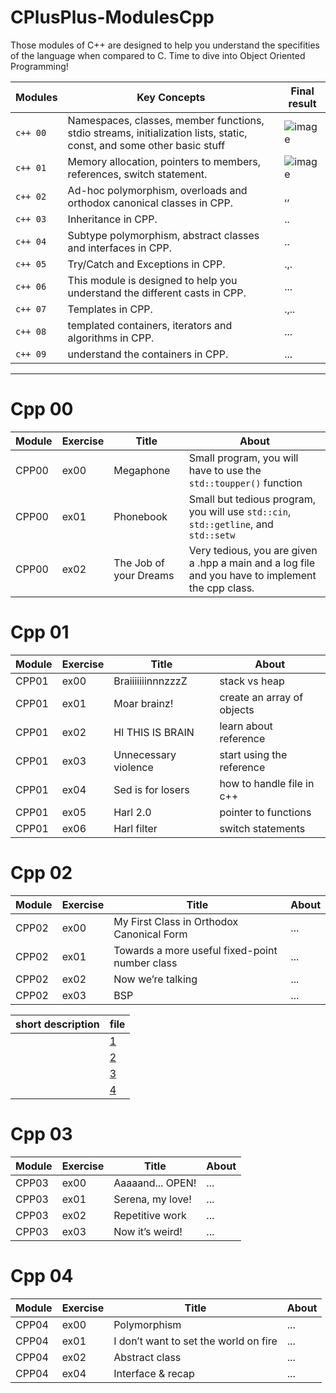 # CPlusPlus-ModulesCpp
Those modules of C++ are designed to help you understand the specifities of the language when compared to C. Time to dive into Object Oriented Programming!


|Modules|Key Concepts| Final result | 
|-------|------------|------------------|
| `c++ 00` |Namespaces, classes, member functions, stdio streams, initialization lists, static, const, and some other basic stuff | ![image](https://github.com/alessiotucci/CPlusPlus-ModulesCpp/assets/116757689/61e3b72c-e8c7-4d6d-9d37-84b8806397ae)| 
| `c++ 01` |Memory allocation, pointers to members, references, switch statement.| ![image](https://github.com/alessiotucci/CPlusPlus-ModulesCpp/assets/116757689/b6a271e8-1c5f-46cc-8d0b-b9b84f2936e3)| 
| `c++ 02` | Ad-hoc polymorphism, overloads and orthodox canonical classes in CPP.| ,, | 
| `c++ 03` | Inheritance in CPP.| .. | 
| `c++ 04` | Subtype polymorphism, abstract classes and interfaces in CPP.| .. | 
| `c++ 05` | Try/Catch and Exceptions in CPP.| .,. |
| `c++ 06` |This module is designed to help you understand the different casts in CPP.| ...| 
| `c++ 07` | Templates in CPP.| .,..| 
| `c++ 08` | templated containers, iterators and algorithms in CPP.| ... | 
| `c++ 09` | understand the containers in CPP. | ...             |

---
# Cpp 00
| Module | Exercise | Title | About |
|---|---|---|---|
| CPP00 | ex00 | Megaphone |Small program, you will have to use the `std::toupper()` function |
| CPP00 | ex01 | Phonebook |Small but tedious program, you will use `std::cin`, `std::getline`, and `std::setw`|
| CPP00 | ex02 | The Job of your Dreams |Very tedious, you are given a .hpp a main and a log file and you have to implement the cpp class. |

# Cpp 01

 | Module | Exercise | Title |About |
|---|---|---|---|
| CPP01 | ex00 | BraiiiiiiinnnzzzZ | stack vs heap |
| CPP01 | ex01 | Moar brainz! | create an array of objects|
| CPP01 | ex02 | HI THIS IS BRAIN |learn about reference|
| CPP01 | ex03 | Unnecessary violence | start using the  reference|
| CPP01 | ex04 | Sed is for losers | how to handle file in c++ |
| CPP01 | ex05 | Harl 2.0 | pointer to functions |
| CPP01 | ex06 | Harl filter |switch statements|

# Cpp 02

 | Module | Exercise | Title |About |
|---|---|---|---|
| CPP02 | ex00 | My First Class in Orthodox Canonical Form |...|
| CPP02 | ex01 | Towards a more useful fixed-point number class |...|
| CPP02 | ex02 | Now we’re talking |...|
| CPP02 | ex03 | BSP |...|

|  short description | file | 
|----|----| 
|    | [1](https://www.cprogramming.com/tutorial/floating_point/understanding_floating_point.html) | .. |  
|    | [2](https://www.cprogramming.com/tutorial/floating_point/understanding_floating_point_representation.html) | ... | 
|    | [3](https://www.cprogramming.com/tutorial/floating_point/understanding_floating_point_printing.html) | ... | 
|    | [4](https://inst.eecs.berkeley.edu/~cs61c/sp06/handout/fixedpt.html) | .. | 

# Cpp 03
 | Module | Exercise | Title |About |
|---|---|---|---|
| CPP03 | ex00 | Aaaaand... OPEN! |...|
| CPP03 | ex01 | Serena, my love! |...|
| CPP03 | ex02 | Repetitive work |...|
| CPP03 | ex03 | Now it’s weird! |...|

# Cpp 04
 | Module | Exercise | Title |About |
|---|---|---|---|
| CPP04 | ex00 | Polymorphism |...|
| CPP04 | ex01 | I don’t want to set the world on fire |...|
| CPP04 | ex02 | Abstract class |...|
| CPP04 | ex04 | Interface & recap |...|
